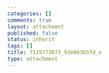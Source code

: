 ```yaml
--- 
categories: []
comments: true
layout: attachment
published: false
status: inherit
tags: []
title: 7119773873_93e063b5fd_o
type: attachment
---
```


